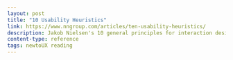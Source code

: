 ```yaml
---
layout: post
title: "10 Usability Heuristics"
link: https://www.nngroup.com/articles/ten-usability-heuristics/
description: Jakob Nielsen's 10 general principles for interaction design. They are called "heuristics" because they are broad rules of thumb and not specific usability guidelines.
content-type: reference
tags: newtoUX reading
---
```

